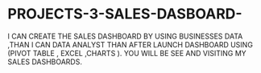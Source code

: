 # PROJECTS-3-SALES-DASBOARD-
I CAN CREATE THE SALES DASHBOARD BY USING BUSINESSES DATA ,THAN I CAN DATA ANALYST THAN AFTER LAUNCH DASHBOARD USING (PIVOT TABLE , EXCEL ,CHARTS ). YOU WILL BE SEE AND VISITING MY SALES DASHBOARDS.
